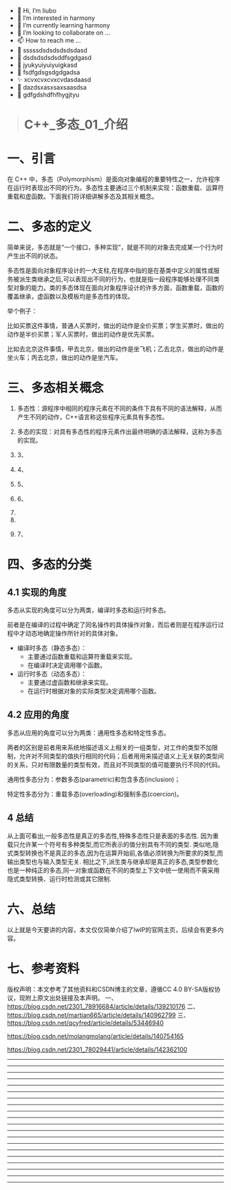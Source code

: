 * 👋 Hi, I’m liubo
* 👀 I’m interested in harmony
* 🌱 I’m currently learning harmony
* 💞️ I’m looking to collaborate on ...
* 📫 How to reach me ...
* 📇 sssssdsdsdsdsdsdasd
* 🎃 dsdsdsdsdsddfsgdgasd
* 🍺 jyukyuiyuiyuigkasd
* 🍥 fsdfgdsgsdgdgadsa
* ✨ xcvxcvxcvxcvdasdaasd
* 🍰 dazdsxasxsaxsaasdsa
* 🚨 gdfgdshdfhfhygjtyu



> # C++\_多态\_01_介绍

# 一、引言

在 C++ 中，多态（Polymorphism）是面向对象编程的重要特性之一，允许程序在运行时表现出不同的行为。多态性主要通过三个机制来实现：函数重载、运算符重载和虚函数。下面我们将详细讲解多态及其相关概念。

# 二、多态的定义

简单来说，多态就是“一个接口，多种实现”，就是不同的对象去完成某一个行为时产生出不同的状态。



多态性是面向对象程序设计的一大支柱,在程序中指的是在基类中定义的属性或服务被派生类继承之后,可以表现出不同的行为，也就是指一段程序能够处理不同类型对象的能力。类的多态体现在面向对象程序设计的许多方面，函数重载，函数的覆盖继承，虚函数以及模板均是多态性的体现。



举个例子：

比如买票这件事情，普通人买票时，做出的动作是全价买票；学生买票时，做出的动作是半价买票；军人买票时，做出的动作是优先买票。

比如去北京这件事情，甲去北京，做出的动作是坐飞机；乙去北京，做出的动作是坐火车；丙去北京，做出的动作是坐汽车。



# 三、多态相关概念

1. 多态性：源程序中相同的程序元素在不同的条件下具有不同的语法解释，从而产生不同的动作，C++语言称这些程序元素具有多态性。
2. 多态的实现：对具有多态性的程序元素作出最终明确的语法解释，这称为多态的实现。
3. 3、
4. 4、
5. 5、
6. 6、
7. 

8. 

9. 7、







# 四、多态的分类

## 4.1 实现的角度

多态从实现的角度可以分为两类，编译时多态和运行时多态。

前者是在编译的过程中确定了同名操作的具体操作对象，而后者则是在程序运行过程中才动态地确定操作所针对的具体对象。

- 编译时多态（静态多态）：
  - 主要通过函数重载和运算符重载来实现。
  - 在编译时决定调用哪个函数。
- 运行时多态（动态多态）：
  - 主要通过虚函数和继承来实现。
  - 在运行时根据对象的实际类型决定调用哪个函数。



## 4.2 应用的角度

多态从应用的角度可以分为两类：通用性多态和特定性多态。

两者的区别是前者用来系统地描述语义上相关的一组类型，对工作的类型不加限制，允许对不同类型的值执行相同的代码；后者用用来描述语义上无关联的类型间的关系，只对有限数量的类型有效，而且对不同类型的值可能要执行不同的代码。



通用性多态分为：参数多态(parametric)和包含多态(inclusion)；

特定性多态分为：重载多态(overloading)和强制多态(coercion)。









## 4 总结

从上面可看出,一般多态性是真正的多态性,特殊多态性只是表面的多态性. 因为重载只允许某一个符号有多种类型,而它所表示的值分别具有不同的类型. 类似地,隐式类型转换也不是真正的多态,因为在运算开始前,各值必须转换为所要求的类型,而输出类型也与输入类型无关. 相比之下,派生类与继承却是真正的多态,类型参数化也是一种纯正的多态,同一对象或函数在不同的类型上下文中统一使用而不需采用隐式类型转换、运行时检测或其它限制.
















# 六、总结

以上就是今天要讲的内容，本文仅仅简单介绍了lwIP的官网主页，后续会有更多内容。



# 七、参考资料

版权声明：本文参考了其他资料和CSDN博主的文章，遵循CC 4.0 BY-SA版权协议，现附上原文出处链接及本声明。
一、https://blog.csdn.net/2301_78916684/article/details/139210176
二、https://blog.csdn.net/martian665/article/details/140962799
三、https://blog.csdn.net/qcyfred/article/details/53446940





https://blog.csdn.net/molangmolang/article/details/140754165







https://blog.csdn.net/2301_78029441/article/details/142362100























---
---
---
---
---
---
---
---
---
---
---
---
---
---
---
---
---
---
---
---
